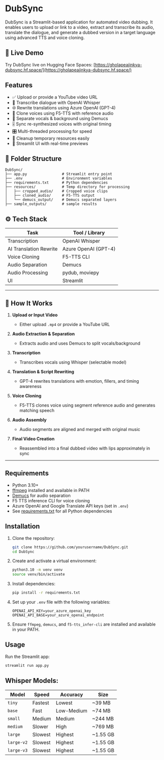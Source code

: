 # DubSync

DubSync is a Streamlit-based application for automated video dubbing. It enables users to upload or link to a video, extract and transcribe its audio, translate the dialogue, and generate a dubbed version in a target language using advanced TTS and voice cloning.

## 🚀 Live Demo

Try DubSync live on Hugging Face Spaces: [https://gholapeajinkya-dubsync.hf.space/](https://gholapeajinkya-dubsync.hf.space/)

## Features

- ✅ Upload or provide a YouTube video URL
- 🧠 Transcribe dialogue with OpenAI Whisper
- 🌐 Rewrite translations using Azure OpenAI (GPT-4)
- 🎤 Clone voices using F5-TTS with reference audio
- 🎼 Separate vocals & background using Demucs
- 🎚️ Sync re-synthesized voices with original timing
- 🎛️ Multi-threaded processing for speed
- 🧹 Cleanup temporary resources easily
- 🧪 Streamlit UI with real-time previews

## 📂 Folder Structure
```text
DubSync/
├── app.py                # Streamlit entry point
├── .env                  # Environment variables
├── requirements.txt      # Python dependencies
├── resources/            # Temp directory for processing
│   ├── cropped_audio/    # Cropped voice clips
│   ├── cloned_audio/     # F5-TTS output
│   └── demucs_output/    # Demucs separated layers
├── sample_outputs/       # sample results
```

## ⚙️ Tech Stack

| Task                     | Tool / Library         |
|--------------------------|------------------------|
| Transcription            | OpenAI Whisper         |
| AI Translation Rewrite   | Azure OpenAI (GPT-4)   |
| Voice Cloning            | F5-TTS CLI             |
| Audio Separation         | Demucs                 |
| Audio Processing         | pydub, moviepy         |
| UI                       | Streamlit              |

---

## 🚀 How It Works

1. **Upload or Input Video**
   - Either upload `.mp4` or provide a YouTube URL

2. **Audio Extraction & Separation**
   - Extracts audio and uses Demucs to split vocals/background

3. **Transcription**
   - Transcribes vocals using Whisper (selectable model)

4. **Translation & Script Rewriting**
   - GPT-4 rewrites translations with emotion, fillers, and timing awareness

5. **Voice Cloning**
   - F5-TTS clones voice using segment reference audio and generates matching speech

6. **Audio Assembly**
   - Audio segments are aligned and merged with original music

7. **Final Video Creation**
   - Reassembled into a final dubbed video with lips approximately in sync

---
## Requirements

- Python 3.10+
- [ffmpeg](https://ffmpeg.org/) installed and available in PATH
- [Demucs](https://github.com/facebookresearch/demucs) for audio separation
- F5 TTS inference CLI for voice cloning
- Azure OpenAI and Google Translate API keys (set in `.env`)
- See [requirements.txt](requirements.txt) for all Python dependencies

## Installation

1. Clone the repository:
    ```sh
    git clone https://github.com/yourusername/DubSync.git
    cd DubSync
    ```

2. Create and activate a virtual environment:
    ```sh
    python3.10 -m venv venv
    source venv/bin/activate
    ```

3. Install dependencies:
    ```sh
    pip install -r requirements.txt
    ```

4. Set up your `.env` file with the following variables:
    ```
    OPENAI_API_KEY=your_azure_openai_key
    OPENAI_API_BASE=your_azure_openai_endpoint
    ```

5. Ensure `ffmpeg`, `demucs`, and `f5-tts_infer-cli` are installed and available in your PATH.

## Usage

Run the Streamlit app:

```sh
streamlit run app.py
```

## Whisper Models:

| Model      | Speed    | Accuracy   | Size      |
|------------|----------|------------|-----------|
| `tiny`     | Fastest  | Lowest     | ~39 MB    |
| `base`     | Fast     | Low-Medium | ~74 MB    |
| `small`    | Medium   | Medium     | ~244 MB   |
| `medium`   | Slower   | High       | ~769 MB   |
| `large`    | Slowest  | Highest    | ~1.55 GB  |
| `large-v2` | Slowest  | Highest    | ~1.55 GB  |
| `large-v3` | Slowest  | Highest    | ~1.55 GB  |
